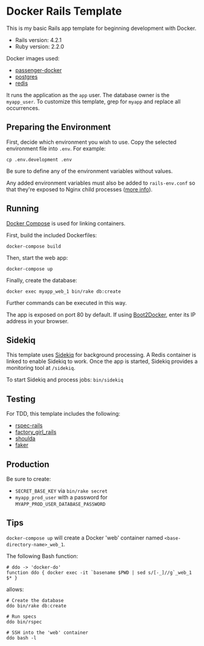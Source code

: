 # Docker Rails Template

This is my basic Rails app template for beginning development with Docker.

- Rails version: 4.2.1
- Ruby version: 2.2.0

Docker images used:

- [passenger-docker](https://github.com/phusion/passenger-docker)
- [postgres](https://registry.hub.docker.com/_/postgres/)
- [redis](https://registry.hub.docker.com/_/redis/)

It runs the application as the `app` user. The database owner is the
`myapp_user`. To customize this template, grep for `myapp` and replace all
occurrences.

## Preparing the Environment

First, decide which environment you wish to use. Copy the selected environment
file into `.env`. For example:

    cp .env.development .env

Be sure to define any of the environment variables without values.

Any added environment variables must also be added to `rails-env.conf` so that
they're exposed to Nginx child processes ([more info](https://github.com/phusion/passenger-docker#setting-environment-variables-in-nginx)).

## Running

[Docker Compose](https://docs.docker.com/compose/) is used for linking containers.

First, build the included Dockerfiles:

    docker-compose build

Then, start the web app:

    docker-compose up

Finally, create the database:

    docker exec myapp_web_1 bin/rake db:create

Further commands can be executed in this way.

The app is exposed on port 80 by default. If using
[Boot2Docker](https://github.com/boot2docker/boot2docker), enter its IP
address in your browser.

## Sidekiq

This template uses [Sidekiq](https://github.com/mperham/sidekiq) for background
processing. A Redis container is linked to enable Sidekiq to work. Once the app
is started, Sidekiq provides a monitoring tool at `/sidekiq`.

To start Sidekiq and process jobs: `bin/sidekiq`

## Testing

For TDD, this template includes the following:

- [rspec-rails](https://github.com/rspec/rspec-rails)
- [factory_girl_rails](https://github.com/thoughtbot/factory_girl_rails)
- [shoulda](https://github.com/thoughtbot/shoulda)
- [faker](https://github.com/stympy/faker)

## Production

Be sure to create:

- `SECRET_BASE_KEY` via `bin/rake secret`
- `myapp_prod_user` with a password for `MYAPP_PROD_USER_DATABASE_PASSWORD`

## Tips

`docker-compose up` will create a Docker 'web' container named `<base-directory-name>_web_1`.

The following Bash function:

    # ddo -> 'docker-do'
    function ddo { docker exec -it `basename $PWD | sed s/[-_]//g`_web_1 $* }

allows:

    # Create the database
    ddo bin/rake db:create

    # Run specs
    ddo bin/rspec

    # SSH into the 'web' container
    ddo bash -l
